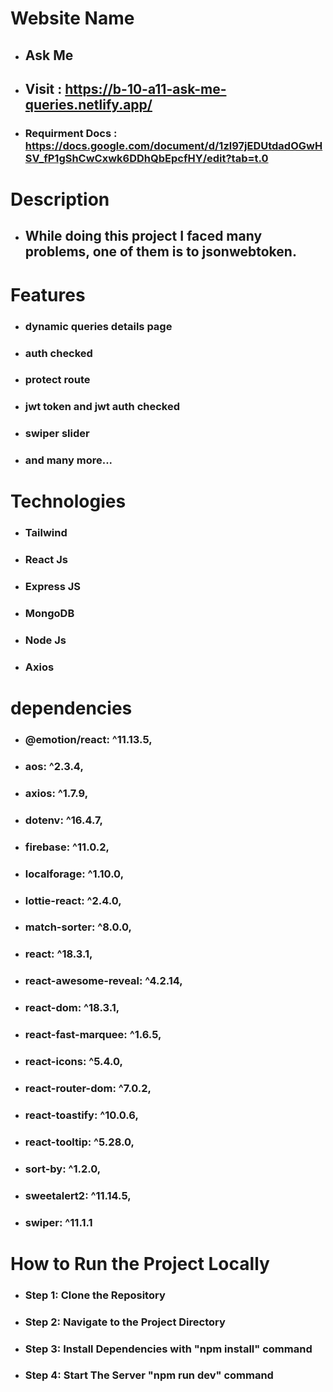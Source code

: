 # Website Name
- ## Ask Me
- ## Visit : https://b-10-a11-ask-me-queries.netlify.app/
- ### Requirment Docs : https://docs.google.com/document/d/1zl97jEDUtdadOGwHSV_fP1gShCwCxwk6DDhQbEpcfHY/edit?tab=t.0

# Description
- ## While doing this project I faced many problems, one of them is to jsonwebtoken.

# Features
- ### dynamic queries details page
- ### auth checked
- ### protect route
- ### jwt token and jwt auth checked
- ### swiper slider
- ### and many more...


# Technologies
- ### Tailwind
- ### React Js
- ### Express JS
- ### MongoDB
- ### Node Js
- ### Axios

# dependencies
- ### @emotion/react: ^11.13.5,
- ### aos: ^2.3.4,
- ### axios: ^1.7.9,
- ### dotenv: ^16.4.7,
- ### firebase: ^11.0.2,
- ### localforage: ^1.10.0,
- ### lottie-react: ^2.4.0,
- ### match-sorter: ^8.0.0,
- ### react: ^18.3.1,
- ### react-awesome-reveal: ^4.2.14,
- ### react-dom: ^18.3.1,
- ### react-fast-marquee: ^1.6.5,
- ### react-icons: ^5.4.0,
- ### react-router-dom: ^7.0.2,
- ### react-toastify: ^10.0.6,
- ### react-tooltip: ^5.28.0,
- ### sort-by: ^1.2.0,
- ### sweetalert2: ^11.14.5,
- ### swiper: ^11.1.1

# How to Run the Project Locally
- ### Step 1: Clone the Repository
- ### Step 2: Navigate to the Project Directory
- ### Step 3: Install Dependencies with "npm install" command
- ### Step 4: Start The Server "npm run dev" command
